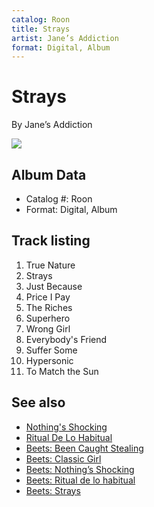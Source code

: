 ```yaml
---
catalog: Roon
title: Strays
artist: Jane’s Addiction
format: Digital, Album
---
```


# Strays

By Jane’s Addiction

![](../../assets/albumcovers/Jane’s_Addiction-Strays.png)

## Album Data

- Catalog #: Roon
- Format: Digital, Album


## Track listing


1. True Nature
2. Strays
3. Just Because
4. Price I Pay
5. The Riches
6. Superhero
7. Wrong Girl
8. Everybody's Friend
9. Suffer Some
10. Hypersonic
11. To Match the Sun


## See also

- [Nothing's Shocking](Nothings_Shocking.md)
- [Ritual De Lo Habitual](Ritual_De_Lo_Habitual.md)
- [Beets: Been Caught Stealing](../../Beets/Jane’s_Addiction/Been_Caught_Stealing.md)
- [Beets: Classic Girl](../../Beets/Jane’s_Addiction/Classic_Girl.md)
- [Beets: Nothing’s Shocking](../../Beets/Jane’s_Addiction/Nothing’s_Shocking.md)
- [Beets: Ritual de lo habitual](../../Beets/Jane’s_Addiction/Ritual_de_lo_habitual.md)
- [Beets: Strays](../../Beets/Jane’s_Addiction/Strays.md)
